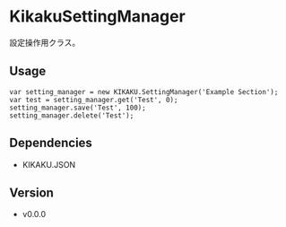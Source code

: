 # KikakuSettingManager

設定操作用クラス。

## Usage

```
var setting_manager = new KIKAKU.SettingManager('Example Section');
var test = setting_manager.get('Test', 0);
setting_manager.save('Test', 100);
setting_manager.delete('Test');
```

## Dependencies

- KIKAKU.JSON

## Version

- v0.0.0